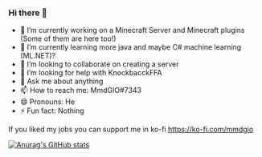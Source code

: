 ### Hi there 👋



- 🔭 I’m currently working on a Minecraft Server and Minecraft plugins (Some of them are here too!)
- 🌱 I’m currently learning more java and maybe C# machine learning (ML.NET)?
- 👯 I’m looking to collaborate on creating a server
- 🤔 I’m looking for help with KnockbacckFFA
- 💬 Ask me about anything
- 📫 How to reach me: MmdGIO#7343
- 😄 Pronouns: He
- ⚡ Fun fact: Nothing

If you liked my jobs you can support me in ko-fi
https://ko-fi.com/mmdgio

[![Anurag's GitHub stats](https://github-readme-stats.vercel.app/api?username=GaMeIsNtOvEr)](https://github.com/anuraghazra/github-readme-stats)
